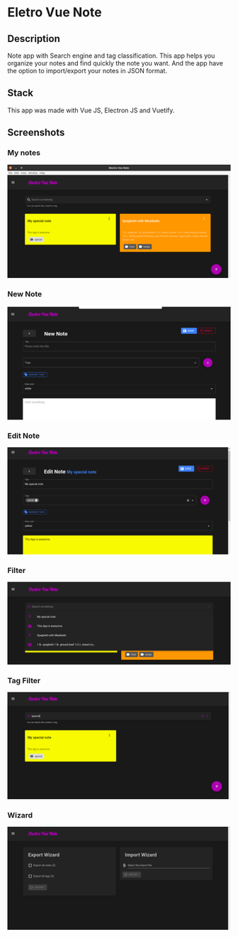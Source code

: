 # Eletro Vue Note

## Description
Note app with Search engine and tag classification. This app helps you organize your notes and find quickly the note you want. And the app have the option to import/export your notes in JSON format.

## Stack
This app was made with Vue JS, Electron JS and Vuetify.

## Screenshots 
### My notes
![My Notes](https://github.com/carloalejandrosalas/Electron-notes-app/blob/master/src/blob/Homepage.png?raw=true)
### New Note
![New Note](https://github.com/carloalejandrosalas/Electron-notes-app/blob/master/src/blob/Add%20Note.png?raw=true)
### Edit Note
![Edit Note](https://github.com/carloalejandrosalas/Electron-notes-app/blob/master/src/blob/Edit%20Note.png?raw=true)
### Filter
![Filter](https://github.com/carloalejandrosalas/Electron-notes-app/blob/master/src/blob/Filter.png?raw=true)
### Tag Filter
![Filter tag](https://github.com/carloalejandrosalas/Electron-notes-app/blob/master/src/blob/Filter%20tag.png?raw=true)
### Wizard
![Wizard](https://github.com/carloalejandrosalas/Electron-notes-app/blob/master/src/blob/Wizard.png?raw=true)